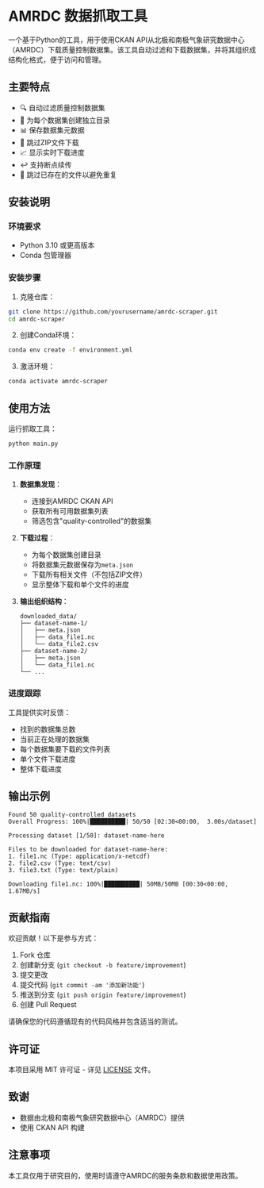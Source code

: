 # AMRDC 数据抓取工具

一个基于Python的工具，用于使用CKAN API从北极和南极气象研究数据中心（AMRDC）下载质量控制数据集。该工具自动过滤和下载数据集，并将其组织成结构化格式，便于访问和管理。

## 主要特点

- 🔍 自动过滤质量控制数据集
- 📁 为每个数据集创建独立目录
- 📊 保存数据集元数据
- 🚫 跳过ZIP文件下载
- 📈 显示实时下载进度
- ↩️ 支持断点续传
- 🔄 跳过已存在的文件以避免重复

## 安装说明

### 环境要求

- Python 3.10 或更高版本
- Conda 包管理器

### 安装步骤

1. 克隆仓库：
```bash
git clone https://github.com/yourusername/amrdc-scraper.git
cd amrdc-scraper
```

2. 创建Conda环境：
```bash
conda env create -f environment.yml
```

3. 激活环境：
```bash
conda activate amrdc-scraper
```

## 使用方法

运行抓取工具：
```bash
python main.py
```

### 工作原理

1. **数据集发现**：
   - 连接到AMRDC CKAN API
   - 获取所有可用数据集列表
   - 筛选包含"quality-controlled"的数据集

2. **下载过程**：
   - 为每个数据集创建目录
   - 将数据集元数据保存为`meta.json`
   - 下载所有相关文件（不包括ZIP文件）
   - 显示整体下载和单个文件的进度

3. **输出组织结构**：
   ```
   downloaded_data/
   ├── dataset-name-1/
   │   ├── meta.json
   │   ├── data_file1.nc
   │   └── data_file2.csv
   ├── dataset-name-2/
   │   ├── meta.json
   │   └── data_file1.nc
   └── ...
   ```

### 进度跟踪

工具提供实时反馈：
- 找到的数据集总数
- 当前正在处理的数据集
- 每个数据集要下载的文件列表
- 单个文件下载进度
- 整体下载进度

## 输出示例

```
Found 50 quality-controlled datasets
Overall Progress: 100%|██████████| 50/50 [02:30<00:00,  3.00s/dataset]

Processing dataset [1/50]: dataset-name-here

Files to be downloaded for dataset-name-here:
1. file1.nc (Type: application/x-netcdf)
2. file2.csv (Type: text/csv)
3. file3.txt (Type: text/plain)

Downloading file1.nc: 100%|██████████| 50MB/50MB [00:30<00:00, 1.67MB/s]
```

## 贡献指南

欢迎贡献！以下是参与方式：

1. Fork 仓库
2. 创建新分支 (`git checkout -b feature/improvement`)
3. 提交更改
4. 提交代码 (`git commit -am '添加新功能'`)
5. 推送到分支 (`git push origin feature/improvement`)
6. 创建 Pull Request

请确保您的代码遵循现有的代码风格并包含适当的测试。

## 许可证

本项目采用 MIT 许可证 - 详见 [LICENSE](LICENSE) 文件。

## 致谢

- 数据由北极和南极气象研究数据中心（AMRDC）提供
- 使用 CKAN API 构建

## 注意事项

本工具仅用于研究目的，使用时请遵守AMRDC的服务条款和数据使用政策。 